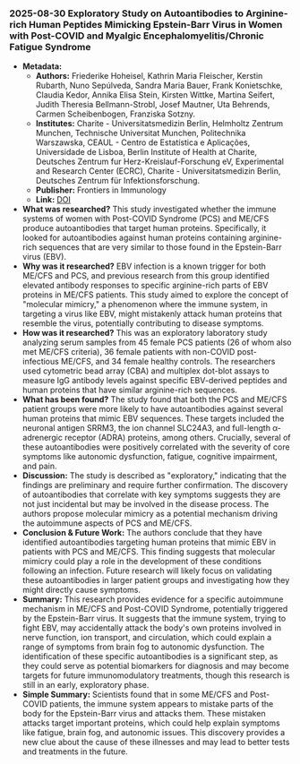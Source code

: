 ### 2025-08-30 Exploratory Study on Autoantibodies to Arginine-rich Human Peptides Mimicking Epstein-Barr Virus in Women with Post-COVID and Myalgic Encephalomyelitis/Chronic Fatigue Syndrome
- **Metadata:**
    - **Authors:** Friederike Hoheisel, Kathrin Maria Fleischer, Kerstin Rubarth, Nuno Sepúlveda, Sandra Maria Bauer, Frank Konietschke, Claudia Kedor, Annika Elisa Stein, Kirsten Wittke, Martina Seifert, Judith Theresia Bellmann-Strobl, Josef Mautner, Uta Behrends, Carmen Scheibenbogen, Franziska Sotzny.
    - **Institutes:** Charite - Universitatsmedizin Berlin, Helmholtz Zentrum Munchen, Technische Universitat Munchen, Politechnika Warszawska, CEAUL - Centro de Estatística e Aplicações, Universidade de Lisboa, Berlin Institute of Health at Charite, Deutsches Zentrum fur Herz-Kreislauf-Forschung eV, Experimental and Research Center (ECRC), Charite - Universitatsmedizin Berlin, Deutsches Zentrum für Infektionsforschung.
    - **Publisher:** Frontiers in Immunology
    - **Link:** [DOI](https://doi.org/10.3389/fimmu.2025.1650948)
- **What was researched?**
This study investigated whether the immune systems of women with Post-COVID Syndrome (PCS) and ME/CFS produce autoantibodies that target human proteins. Specifically, it looked for autoantibodies against human proteins containing arginine-rich sequences that are very similar to those found in the Epstein-Barr virus (EBV).
- **Why was it researched?**
EBV infection is a known trigger for both ME/CFS and PCS, and previous research from this group identified elevated antibody responses to specific arginine-rich parts of EBV proteins in ME/CFS patients. This study aimed to explore the concept of "molecular mimicry," a phenomenon where the immune system, in targeting a virus like EBV, might mistakenly attack human proteins that resemble the virus, potentially contributing to disease symptoms.
- **How was it researched?**
This was an exploratory laboratory study analyzing serum samples from 45 female PCS patients (26 of whom also met ME/CFS criteria), 36 female patients with non-COVID post-infectious ME/CFS, and 34 female healthy controls. The researchers used cytometric bead array (CBA) and multiplex dot-blot assays to measure IgG antibody levels against specific EBV-derived peptides and human proteins that have similar arginine-rich sequences.
- **What has been found?**
The study found that both the PCS and ME/CFS patient groups were more likely to have autoantibodies against several human proteins that mimic EBV sequences. These targets included the neuronal antigen SRRM3, the ion channel SLC24A3, and full-length α-adrenergic receptor (ADRA) proteins, among others. Crucially, several of these autoantibodies were positively correlated with the severity of core symptoms like autonomic dysfunction, fatigue, cognitive impairment, and pain.
- **Discussion:**
The study is described as "exploratory," indicating that the findings are preliminary and require further confirmation. The discovery of autoantibodies that correlate with key symptoms suggests they are not just incidental but may be involved in the disease process. The authors propose molecular mimicry as a potential mechanism driving the autoimmune aspects of PCS and ME/CFS.
- **Conclusion & Future Work:**
The authors conclude that they have identified autoantibodies targeting human proteins that mimic EBV in patients with PCS and ME/CFS. This finding suggests that molecular mimicry could play a role in the development of these conditions following an infection. Future research will likely focus on validating these autoantibodies in larger patient groups and investigating how they might directly cause symptoms.
- **Summary:**
This research provides evidence for a specific autoimmune mechanism in ME/CFS and Post-COVID Syndrome, potentially triggered by the Epstein-Barr virus. It suggests that the immune system, trying to fight EBV, may accidentally attack the body's own proteins involved in nerve function, ion transport, and circulation, which could explain a range of symptoms from brain fog to autonomic dysfunction. The identification of these specific autoantibodies is a significant step, as they could serve as potential biomarkers for diagnosis and may become targets for future immunomodulatory treatments, though this research is still in an early, exploratory phase.
- **Simple Summary:**
Scientists found that in some ME/CFS and Post-COVID patients, the immune system appears to mistake parts of the body for the Epstein-Barr virus and attacks them. These mistaken attacks target important proteins, which could help explain symptoms like fatigue, brain fog, and autonomic issues. This discovery provides a new clue about the cause of these illnesses and may lead to better tests and treatments in the future.